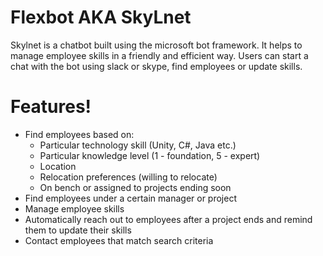# Flexbot AKA SkyLnet

Skylnet is a chatbot built using the microsoft bot framework. It helps to manage employee skills in a friendly and efficient way. Users can start a chat with the bot using slack or skype, find employees or update skills.

# Features!

  - Find employees based on:
    - Particular technology skill (Unity, C#, Java etc.)
    - Particular knowledge level (1 - foundation, 5 - expert)
    - Location
    - Relocation preferences (willing to relocate)
    - On bench or assigned to projects ending soon
 - Find employees under a certain manager or project
- Manage employee skills
- Automatically reach out to employees after a project ends and remind them to update their skills
- Contact employees that match search criteria

